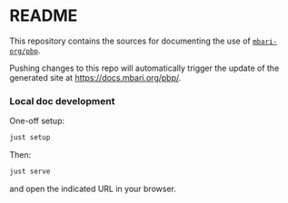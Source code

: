 # README

This repository contains the sources for documenting the use of
[`mbari-org/pbp`](https://pypi.org/project/mbari-pbp/).

Pushing changes to this repo will automatically trigger the update
of the generated site at <https://docs.mbari.org/pbp/>.

### Local doc development

One-off setup:
```bash
just setup
```

Then:
```bash
just serve
```
and open the indicated URL in your browser.
